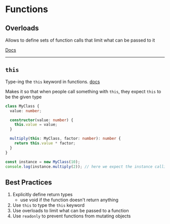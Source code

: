# Functions

## Overloads

Allows to define sets of function calls that limit what can be passed to it

[Docs](https://www.typescriptlang.org/docs/handbook/2/functions.html#overload-signatures-and-the-implementation-signature)

---

## `this`

Type-ing the `this` keyword in functions. [docs](https://www.typescriptlang.org/docs/handbook/2/functions.html#declaring-this-in-a-function)

Makes it so that when people call something with `this`, they expect `this` to be the given type

```typescript
class MyClass {
  value: number;

  constructor(value: number) {
    this.value = value;
  }

  multiply(this: MyClass, factor: number): number {
    return this.value * factor;
  }
}

const instance = new MyClass(10);
console.log(instance.multiply(2)); // here we expect the instance calling multiply to be MyClass
```

## Best Practices

1. Explicitly define return types
   - use void if the function doesn't return anything
2. Use `this` to type the `this` keyword
3. Use overloads to limit what can be passed to a function
4. Use `readonly` to prevent functions from mutating objects
